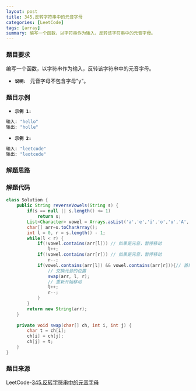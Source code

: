 ```yaml
---
layout: post
title: 345.反转字符串中的元音字母
categories: [LeetCode]
tags: [array]
summary: 编写一个函数，以字符串作为输入，反转该字符串中的元音字母。
---
```


### 题目要求
编写一个函数，以字符串作为输入，反转该字符串中的元音字母。

- **`说明: `** 
元音字母不包含字母"y"。

### 题目示例
- **`示例 1: `** 
```sh
输入: "hello"
输出: "holle"
```

- **`示例 2: `** 
```sh
输入: "leetcode"
输出: "leotcede"
```


### 解题思路


### 解题代码
```java
class Solution {
    public String reverseVowels(String s) {
        if(s == null || s.length() <= 1)
            return s;
        List<Character> vowel = Arrays.asList('a','e','i','o','u','A','E','I','O','U');
        char[] arr=s.toCharArray();
        int l = 0, r = s.length() - 1;
        while(l < r) {
            if(!vowel.contains(arr[l])) // 如果是元音，暂停移动
                l++;
            if(!vowel.contains(arr[r])) // 如果是元音，暂停移动
                r--;
            if(vowel.contains(arr[l]) && vowel.contains(arr[r])){// 首尾都找到元音
                // 交换元音的位置
                swap(arr, l, r);
                // 重新开始移动
                l++;
                r--;
            }
        }
        return new String(arr);
    }
    
    private void swap(char[] ch, int i, int j) {
        char t = ch[i];
        ch[i] = ch[j];
        ch[j] = t;
    }
}
```

### 题目来源
LeetCode-[345.反转字符串中的元音字母](https://leetcode-cn.com/problems/reverse-vowels-of-a-string/)

